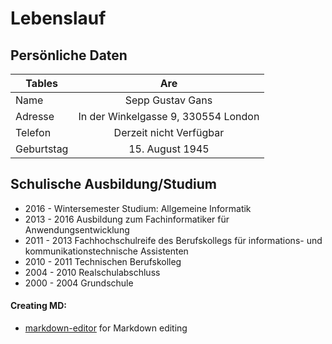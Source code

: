 # Lebenslauf

## Persönliche Daten

| Tables        | Are           | 
| ------------- |:-------------:| 
| Name      | Sepp Gustav Gans |
| Adresse      | In der Winkelgasse 9, 330554 London      |
| Telefon | Derzeit nicht Verfügbar      |
|Geburtstag | 15. August 1945|


## Schulische Ausbildung/Studium
* 2016 - Wintersemester Studium: Allgemeine Informatik
* 2013 - 2016 Ausbildung zum Fachinformatiker für Anwendungsentwicklung
* 2011 - 2013 Fachhochschulreife des Berufskollegs für informations- und kommunikationstechnische Assistenten
* 2010 - 2011 Technischen Berufskolleg
* 2004 - 2010 Realschulabschluss 
* 2000 - 2004 Grundschule 


#### Creating MD:
 * [markdown-editor](https://jbt.github.io/markdown-editor/) for Markdown editing